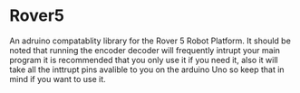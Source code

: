 # Rover5
An adruino compatablity library for the Rover 5 Robot Platform.  It should be noted that running the encoder decoder will frequently intrupt your main program it is recommended that you only use it if you need it, also it will take all the inttrupt pins avalible to you on the arduino Uno so keep that in mind if you want to use it.
